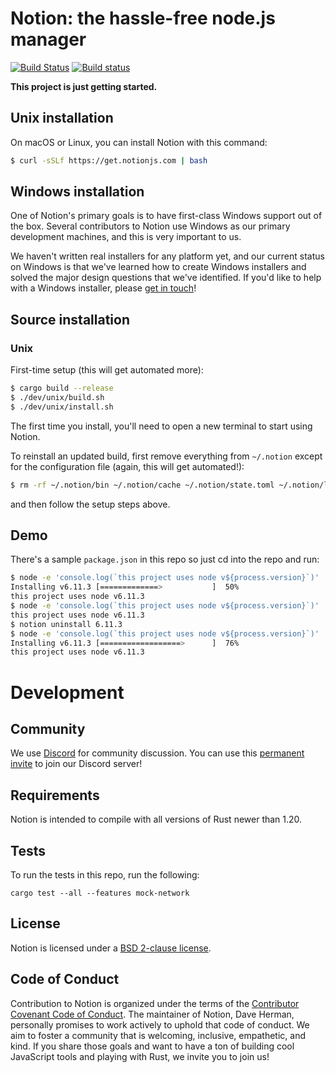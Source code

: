 # Notion: the hassle-free node.js manager
[![Build Status](https://travis-ci.org/notion-cli/notion.svg?branch=master)](https://travis-ci.org/notion-cli/notion)
[![Build status](https://ci.appveyor.com/api/projects/status/2cohtlutserh8jfb/branch/master?svg=true)](https://ci.appveyor.com/project/stefanpenner/notion/branch/master)

**This project is just getting started.**

## Unix installation

On macOS or Linux, you can install Notion with this command:

```sh
$ curl -sSLf https://get.notionjs.com | bash
```

## Windows installation

One of Notion's primary goals is to have first-class Windows support out of the box. Several contributors to Notion use Windows as our primary development machines, and this is very important to us.

We haven't written real installers for any platform yet, and our current status on Windows is that we've learned how to create Windows installers and solved the major design questions that we've identified. If you'd like to help with a Windows installer, please [get in touch](#community)!

## Source installation

### Unix

First-time setup (this will get automated more):
```sh
$ cargo build --release
$ ./dev/unix/build.sh
$ ./dev/unix/install.sh
```
The first time you install, you'll need to open a new terminal to start using Notion.

To reinstall an updated build, first remove everything from `~/.notion` except for the configuration file (again, this will get automated!):
```sh
$ rm -rf ~/.notion/bin ~/.notion/cache ~/.notion/state.toml ~/.notion/launch* ~/.notion/versions
```
and then follow the setup steps above.

## Demo

There's a sample `package.json` in this repo so just cd into the repo and run:

```sh
$ node -e 'console.log(`this project uses node v${process.version}`)'
Installing v6.11.3 [=============>           ]  50%
this project uses node v6.11.3
$ node -e 'console.log(`this project uses node v${process.version}`)'
this project uses node v6.11.3
$ notion uninstall 6.11.3
$ node -e 'console.log(`this project uses node v${process.version}`)'
Installing v6.11.3 [==================>      ]  76%
this project uses node v6.11.3
```

# Development

## Community

We use [Discord](https://discordapp.com/) for community discussion. You can use this [permanent invite](https://discord.gg/hgPTz9A) to join our Discord server!

## Requirements

Notion is intended to compile with all versions of Rust newer than 1.20.

## Tests

To run the tests in this repo, run the following:

```
cargo test --all --features mock-network
```

## License

Notion is licensed under a [BSD 2-clause license](https://github.com/notion-cli/notion/blob/master/LICENSE).

## Code of Conduct

Contribution to Notion is organized under the terms of the [Contributor Covenant Code of Conduct](https://github.com/notion-cli/notion/blob/master/CODE_OF_CONDUCT.md).
The maintainer of Notion, Dave Herman, personally promises to work actively to uphold that code of conduct.
We aim to foster a community that is welcoming, inclusive, empathetic, and kind.
If you share those goals and want to have a ton of building cool JavaScript tools and playing with Rust, we invite you to join us!

